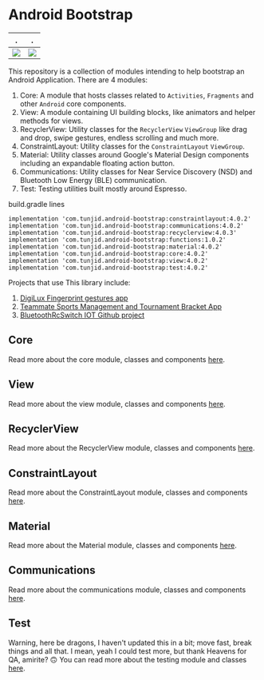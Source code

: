 # Android Bootstrap


.             |  .
:-------------------------:|:-------------------------:
![](https://cdn-images-1.medium.com/max/1600/1*sxTblN6YkLnGSoNjuEfGaw.gif)  |  ![](https://cdn-images-1.medium.com/max/1600/1*5tbALvA4vm5S00g7TMsQ6A.gif)

This repository is a collection of modules intending to help bootstrap an Android Application.
There are 4 modules:

1. Core: A module that hosts classes related to ```Activities```, ```Fragments``` and other ```Android``` core components.
2. View: A module containing UI building blocks, like animators and helper methods for views.
3. RecyclerView: Utility classes for the ```RecyclerView``` ```ViewGroup``` like drag and drop, swipe gestures, endless scrolling and much more.
4. ConstraintLayout: Utility classes for the ```ConstraintLayout``` ```ViewGroup```.
5. Material: Utility classes around Google's Material Design components including an expandable floating action button.
6. Communications: Utility classes for Near Service Discovery (NSD) and Bluetooth Low Energy (BLE) communication.
7. Test: Testing utilities built mostly around Espresso.

build.gradle lines

    implementation 'com.tunjid.android-bootstrap:constraintlayout:4.0.2'
    implementation 'com.tunjid.android-bootstrap:communications:4.0.2'
    implementation 'com.tunjid.android-bootstrap:recyclerview:4.0.3'
    implementation 'com.tunjid.android-bootstrap:functions:1.0.2'    
    implementation 'com.tunjid.android-bootstrap:material:4.0.2'
    implementation 'com.tunjid.android-bootstrap:core:4.0.2'
    implementation 'com.tunjid.android-bootstrap:view:4.0.2'
    implementation 'com.tunjid.android-bootstrap:test:4.0.2'


Projects that use This library include:

1. [DigiLux Fingerprint gestures app](https://play.google.com/store/apps/details?id=com.tunjid.fingergestures)
2. [Teammate Sports Management and Tournament Bracket App](https://play.google.com/store/apps/details?id=com.mainstreetcode.teammate)
3. [BluetoothRcSwitch IOT Github project](https://github.com/tunjid/BluetoothRcSwitch)

## Core
Read more about the core module, classes and components [here](https://github.com/tunjid/android-bootstrap/blob/master/core/README.md).

## View
Read more about the view module, classes and components [here](https://github.com/tunjid/android-bootstrap/blob/master/view/README.md).

## RecyclerView
Read more about the RecyclerView module, classes and components [here](https://github.com/tunjid/android-bootstrap/blob/master/recyclerview/README.md).

## ConstraintLayout
Read more about the ConstraintLayout module, classes and components [here](https://github.com/tunjid/android-bootstrap/blob/master/constraintlayout/README.md).

## Material
Read more about the Material module, classes and components [here](https://github.com/tunjid/android-bootstrap/blob/master/material/README.md).

## Communications
Read more about the communications module, classes and components [here](https://github.com/tunjid/android-bootstrap/blob/master/communications/README.md).

## Test
Warning, here be dragons, I haven't updated this in a bit; move fast, break things and all that.
I mean, yeah I could test more, but thank Heavens for QA, amirite? 🙃
You can read more about the testing module and classes [here](https://github.com/tunjid/android-bootstrap/blob/master/test/README.md).

